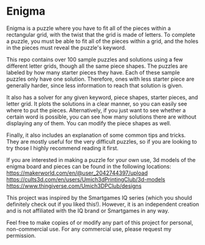 # Enigma
Enigma is a puzzle where you have to fit all of the pieces within a rectangular grid, with the twist that the grid is made of letters. To complete a puzzle, you must be able to fit all of the pieces within a grid, and the holes in the pieces must reveal the puzzle's keyword. 

This repo contains over 100 sample puzzles and solutions using a few different letter grids, though all the same piece shapes. The puzzles are labeled by how many starter pieces they have. Each of these sample puzzles only have one solution. Therefore, ones with less starter piece are generally harder, since less information to reach that solution is given.

It also has a solver for any given keyword, piece shapes, starter pieces, and letter grid. It plots the solutions in a clear manner, so you can easily see where to put the pieces. Alternatively, if you just want to see whether a certain word is possible, you can see how many solutions there are without displaying any of them. You can modify the piece shapes as well.

Finally, it also includes an explanation of some common tips and tricks. They are mostly useful for the very difficult puzzles, so if you are looking to try those I highly recommend reading it first.

If you are interested in making a puzzle for your own use, 3d models of the enigma board and pieces can be found in the following locations:
https://makerworld.com/en/@user_2042744397/upload
https://cults3d.com/en/users/Umich3dPrintingClub/3d-models
https://www.thingiverse.com/Umich3DPClub/designs

This project was inspired by the Smartgames IQ series (which you should definitely check out if you liked this!). However, it is an independent creation and is not affiliated with the IQ brand or Smartgames in any way.

Feel free to make copies of or modify any part of this project for personal, non-commercial use. For any commercial use, please request my permission.
